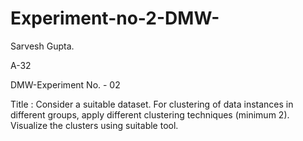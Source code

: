 # Experiment-no-2-DMW-
Sarvesh Gupta.

A-32

DMW-Experiment No. - 02

Title : Consider a suitable dataset. For clustering of data instances in different groups, apply different clustering techniques (minimum 2). Visualize the clusters using suitable tool.
